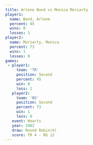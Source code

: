 ```yaml
---
title: Arlene Bond vs Monica Moriarty
player1:                
  name: Bond, Arlene    
  percent: 45           
  wins: 0               
  losses: 1             
player2:                
  name: Moriarty, Monica
  percent: 73           
  wins: 1               
  losses: 0             
games:
 - player1:          
     team: 'TR'      
     position: Second
     percent: 45     
     win: 0          
     loss: 1         
   player2:          
     team: 'NS'      
     position: Second
     percent: 73     
     win: 1          
     loss: 0         
   event: Hearts       
   year: 1982          
   draw: Round Robin(4)
   score: TR 4 - NS 12 
---
```

